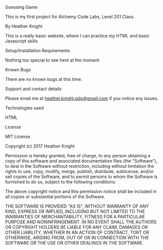 Guessing Game

This is my first project for Alchemy Code Labs, Level 201 Class.

By Heather Knight

This is a really basic website, where I can practice my HTML and basic Javascript skills

Setup/Installation Requirements

Nothing too special to see here at the moment

Known Bugs

There are no known bugs at this time.

Support and contact details

Please email me at heather.knight.pdx@gmail.com if you notice any issues.

Technologies used

HTML

License

MIT License

Copyright (c) 2017 Heather Knight 

Permission is hereby granted, free of charge, to any person obtaining a copy of this software and associated documentation files (the "Software"), to deal in the Software without restriction, including without limitation the rights to use, copy, modify, merge, publish, distribute, sublicense, and/or sell copies of the Software, and to permit persons to whom the Software is furnished to do so, subject to the following conditions:

The above copyright notice and this permission notice shall be included in all copies or substantial portions of the Software.

THE SOFTWARE IS PROVIDED "AS IS", WITHOUT WARRANTY OF ANY KIND, EXPRESS OR IMPLIED, INCLUDING BUT NOT LIMITED TO THE WARRANTIES OF MERCHANTABILITY, FITNESS FOR A PARTICULAR PURPOSE AND NONINFRINGEMENT. IN NO EVENT SHALL THE AUTHORS OR COPYRIGHT HOLDERS BE LIABLE FOR ANY CLAIM, DAMAGES OR OTHER LIABILITY, WHETHER IN AN ACTION OF CONTRACT, TORT OR OTHERWISE, ARISING FROM, OUT OF OR IN CONNECTION WITH THE SOFTWARE OR THE USE OR OTHER DEALINGS IN THE SOFTWARE.
